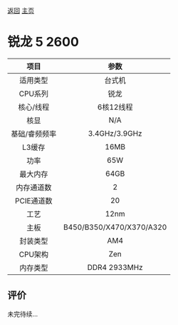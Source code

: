 [返回](../../../)  [主页](https://github.com/93Alliance/diy-pc/)

# 锐龙 5 2600

| 项目 | 参数 |
| :------: | :------: |
|适用类型 | 台式机|
|CPU系列| 锐龙 |
|核心/线程| 6核12线程|
|核显| N/A |
|基础/睿频频率 |3.4GHz/3.9GHz|
| L3缓存| 16MB|
|功率| 65W |
|最大内存| 64GB |
|内存通道数| 2 |
|PCIE通道数| 20 |
|工艺|12nm |
|主板| B450/B350/X470/X370/A320 |
|封装类型| AM4 |
|CPU架构|  Zen  |
|内存类型| DDR4 2933MHz |

## 评价

 未完待续...
